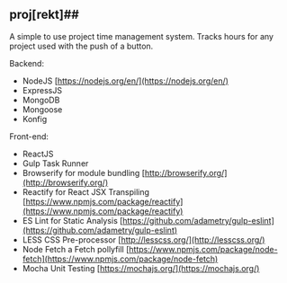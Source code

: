 ## proj[rekt]##

A simple to use project time management system. Tracks hours for any project used with the push of a button.

Backend:

 - NodeJS [https://nodejs.org/en/](https://nodejs.org/en/)
 - ExpressJS
 - MongoDB
 - Mongoose
 - Konfig

Front-end:

 - ReactJS
 - Gulp Task Runner
 - Browserify for module bundling [http://browserify.org/](http://browserify.org/)
 - Reactify for React JSX Transpiling [https://www.npmjs.com/package/reactify](https://www.npmjs.com/package/reactify)
 - ES Lint for Static Analysis [https://github.com/adametry/gulp-eslint](https://github.com/adametry/gulp-eslint)
 - LESS CSS Pre-processor [http://lesscss.org/](http://lesscss.org/)
 - Node Fetch a Fetch pollyfill [https://www.npmjs.com/package/node-fetch](https://www.npmjs.com/package/node-fetch)
 - Mocha Unit Testing [https://mochajs.org/](https://mochajs.org/)